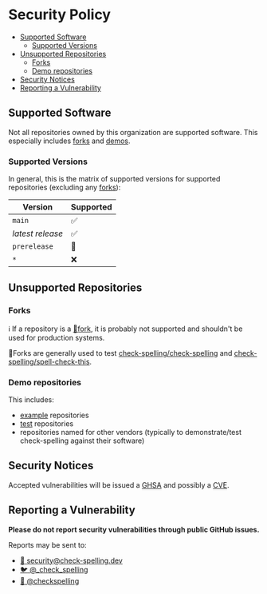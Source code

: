 # Security Policy

* [Supported Software](#supported-software)
  * [Supported Versions](#supported-versions)
* [Unsupported Repositories](#unsupported-repositories)
  * [Forks](#forks)
  * [Demo repositories](#demo-repositories)
* [Security Notices](#security-notices)
* [Reporting a Vulnerability](#reporting-a-vulnerability)

## Supported Software

Not all repositories owned by this organization are supported software.
This especially includes [forks](#forks) and [demos](#demo-repositories).

### Supported Versions

In general, this is the matrix of supported versions for supported repositories (excluding any [forks](#forks)):

| Version          | Supported          |
| ---------------- | ------------------ |
| `main`           | :white_check_mark: |
| _latest release_ | :white_check_mark: |
| `prerelease`     | :speech_balloon:   |
| `*`              | :x:                |

## Unsupported Repositories

### Forks

:information_source: If a repository is a [:fork_and_knife:fork](https://github.com/orgs/check-spelling/repositories?type=fork), it is probably not supported and shouldn't be used for production systems.

:fork_and_knife:Forks are generally used to test [check-spelling/check-spelling](https://github.com/check-spelling/check-spelling) and [check-spelling/spell-check-this](https://github.com/check-spelling/spell-check-this/).

### Demo repositories

This includes:
* [example](https://github.com/orgs/check-spelling/repositories?q=example&type=source) repositories
* [test](https://github.com/orgs/check-spelling/repositories?q=test&type=source) repositories
* repositories named for other vendors (typically to demonstrate/test check-spelling against their software)

## Security Notices

Accepted vulnerabilities will be issued a [GHSA](https://docs.github.com/en/code-security/repository-security-advisories/about-github-security-advisories-for-repositories)
and possibly a [CVE](https://docs.github.com/en/code-security/repository-security-advisories/about-github-security-advisories-for-repositories#cve-identification-numbers).


## Reporting a Vulnerability

**Please do not report security vulnerabilities through public GitHub issues.**

Reports may be sent to:
* [:email: security@check-spelling.dev](mailto:security@check-spelling.dev)
* [:bird: @\_check_spelling](https://twitter.com/_check_spelling)
* [:elephant: @checkspelling](https://fosstodon.org/@checkspelling)

